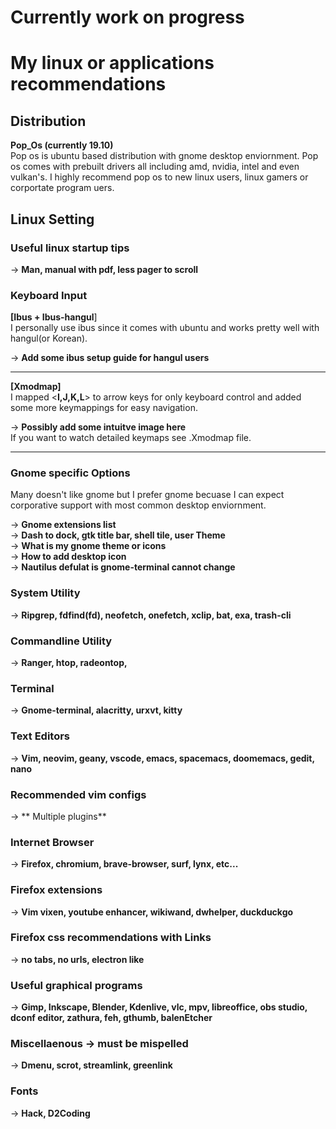 # Currently work on progress

# My linux or applications recommendations

## Distribution
**Pop\_Os (currently 19.10)**  
Pop os is ubuntu based distribution with gnome desktop enviornment. Pop os comes with prebuilt drivers all including amd, nvidia, intel and even vulkan's. I highly recommend pop os to new linux users, linux gamers or corportate program uers.
## Linux Setting

### Useful linux startup tips

-> **Man, manual with pdf, less pager to scroll**

### Keyboard Input 
**[Ibus + Ibus-hangul**]  
I personally use ibus since it comes with ubuntu and works pretty well with hangul(or Korean).

-> **Add some ibus setup guide for hangul users**
***

**[Xmodmap]**  
I mapped <**I,J,K,L**> to arrow keys for only keyboard control and added some more keymappings for easy navigation.

-> **Possibly add some intuitve image here**  
If you want to watch detailed keymaps see .Xmodmap file.
***
### Gnome specific Options
Many doesn't like gnome but I prefer gnome becuase I can expect corporative support with most common desktop enviornment.

-> **Gnome extensions list**  
-> **Dash to dock, gtk title bar, shell tile, user Theme**  
-> **What is my gnome theme or icons**  
-> **How to add desktop icon**  
-> **Nautilus defulat is gnome-terminal cannot change**

### System Utility

-> **Ripgrep, fdfind(fd), neofetch, onefetch, xclip, bat, exa, trash-cli**  

### Commandline Utility

-> **Ranger, htop, radeontop,**  

### Terminal

-> **Gnome-terminal, alacritty, urxvt, kitty**

### Text Editors

-> **Vim, neovim, geany, vscode, emacs, spacemacs, doomemacs, gedit, nano**  

### Recommended vim configs

-> ** Multiple plugins**  

### Internet Browser

-> **Firefox, chromium, brave-browser, surf, lynx, etc...**  

### Firefox extensions

-> **Vim vixen, youtube enhancer, wikiwand, dwhelper, duckduckgo**  

### Firefox css recommendations with Links

-> **no tabs, no urls, electron like**  

### Useful graphical programs

-> **Gimp, Inkscape, Blender, Kdenlive, vlc, mpv, libreoffice, obs studio, dconf editor, zathura, feh, gthumb, balenEtcher**  

### Miscellaenous -> must be mispelled

-> **Dmenu, scrot, streamlink, greenlink**  

### Fonts

-> **Hack, D2Coding**  

####  
